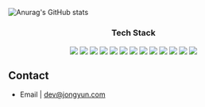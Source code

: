 ![Anurag's GitHub stats](https://github-readme-stats.vercel.app/api?username=JongyunHa&show_icons=true)

<div align="center">
  <h3>Tech Stack</h3>
  <img align="center" src="https://img.shields.io/badge/C++-00599C?style=flat-square&logo=C%2B%2B&logoColor=white" /></a>
  <img align="center" src="https://img.shields.io/badge/Python-3766AB?style=flat-square&logo=Python&logoColor=white" /></a>
  <img align="center" src="https://img.shields.io/badge/HTML-E34F26?style=flat-square&logo=HTML5&logoColor=white" /></a>
  <img align="center" src="https://img.shields.io/badge/CSS-1572B6?style=flat-square&logo=CSS3&logoColor=white" /></a>
  <img align="center" src="https://img.shields.io/badge/JavaScript-F7DF1E?style=flat-square&logo=JavaScript&logoColor=white" /></a>
  <img align="center" src="https://img.shields.io/badge/Node.js-339933?style=flat-square&logo=Node.js&logoColor=white" /></a>
  <img align="center" src="https://img.shields.io/badge/Typescript-777BB4?style=flat-square&logo=PHP&logoColor=white" /></a>
  <img align="center" src="https://img.shields.io/badge/postgresql-4479A1?style=flat-square&logo=MySQL&logoColor=white" /></a>
  <img align="center" src="https://img.shields.io/badge/Firebase-FFCA28?style=flat-square&logo=Firebase&logoColor=white" /></a>
  <img align="center" src="https://img.shields.io/badge/Go-276DC3?style=flat-square&logo=R&logoColor=white" /></a>
  <img align="center" src="https://img.shields.io/badge/Azure-5C3EE8?style=flat-square&logo=OpenCV&logoColor=white" /></a>
  <img align="center" src="https://img.shields.io/badge/Gitlab-CI-3DDC84?style=flat-square&logo=Android&logoColor=white" /></a>
  <img align="center" src="https://img.shields.io/badge/Docker-00979D?style=flat-square&logo=Arduino&logoColor=white" /></a>
</div>

## Contact

- Email | dev@jongyun.com
